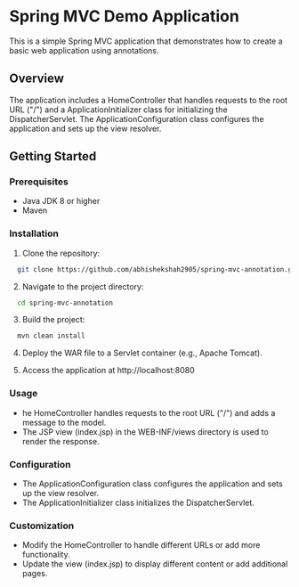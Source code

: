 # Spring MVC Demo Application

This is a simple Spring MVC application that demonstrates how to create a basic web application using annotations.

## Overview
The application includes a HomeController that handles requests to the root URL ("/") and a ApplicationInitializer class for initializing the DispatcherServlet. The ApplicationConfiguration class configures the application and sets up the view resolver.

## Getting Started

### Prerequisites
- Java JDK 8 or higher
- Maven
### Installation
1. Clone the repository:
```bash
  git clone https://github.com/abhishekshah2905/spring-mvc-annotation.git
```
2. Navigate to the project directory:
```bash
  cd spring-mvc-annotation
```
3. Build the project:
```bash
  mvn clean install
```
4. Deploy the WAR file to a Servlet container (e.g., Apache Tomcat).

5. Access the application at http://localhost:8080

### Usage
- he HomeController handles requests to the root URL ("/") and adds a message to the model.
- The JSP view (index.jsp) in the WEB-INF/views directory is used to render the response.


### Configuration
- The ApplicationConfiguration class configures the application and sets up the view resolver.
- The ApplicationInitializer class initializes the DispatcherServlet.

### Customization
- Modify the HomeController to handle different URLs or add more functionality.
- Update the view (index.jsp) to display different content or add additional pages.